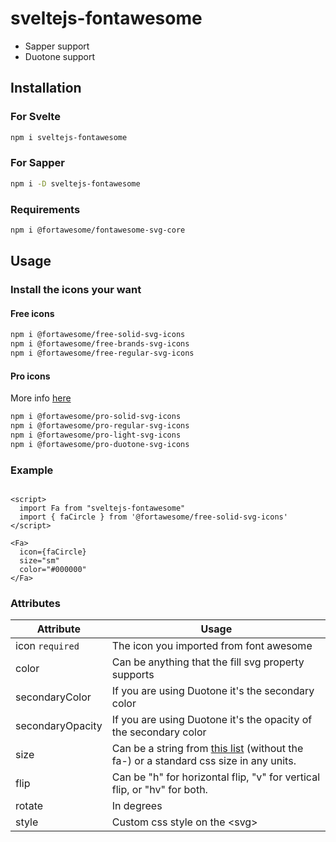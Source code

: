 # sveltejs-fontawesome

- Sapper support
- Duotone support

## Installation

### For Svelte

```bash
npm i sveltejs-fontawesome
```

### For Sapper

```bash
npm i -D sveltejs-fontawesome
```

### Requirements

```bash
npm i @fortawesome/fontawesome-svg-core
```

## Usage

### Install the icons your want

#### Free icons

```bash
npm i @fortawesome/free-solid-svg-icons
npm i @fortawesome/free-brands-svg-icons
npm i @fortawesome/free-regular-svg-icons
```

#### Pro icons

More info [here](https://fontawesome.com/how-to-use/on-the-web/setup/using-package-managers)

```bash
npm i @fortawesome/pro-solid-svg-icons
npm i @fortawesome/pro-regular-svg-icons
npm i @fortawesome/pro-light-svg-icons
npm i @fortawesome/pro-duotone-svg-icons
```

### Example

```svelte

<script>
  import Fa from "sveltejs-fontawesome"
  import { faCircle } from '@fortawesome/free-solid-svg-icons'
</script>

<Fa>
  icon={faCircle}
  size="sm"
  color="#000000"
</Fa>

```

### Attributes

| Attribute        | Usage                                                                                                                                           |
| ---------------- | ----------------------------------------------------------------------------------------------------------------------------------------------- |
| icon `required`  | The icon you imported from font awesome                                                                                                         |
| color            | Can be anything that the fill svg property supports                                                                                             |
| secondaryColor   | If you are using Duotone it's the secondary color                                                                                               |
| secondaryOpacity | If you are using Duotone it's the opacity of the secondary color                                                                                |
| size             | Can be a string from [this list](https://fontawesome.com/how-to-use/on-the-web/styling/sizing-icons#scale) (without the fa-) or a standard css size in any units. |
| flip             | Can be "h" for horizontal flip, "v" for vertical flip, or "hv" for both.                                                                        |
| rotate           | In degrees                                                                                                                                      |
| style            | Custom css style on the &lt;svg>                                                                                                                |
